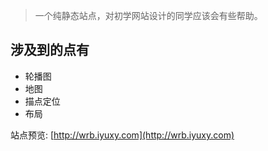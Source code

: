 > 一个纯静态站点，对初学网站设计的同学应该会有些帮助。

## 涉及到的点有
* 轮播图
* 地图
* 描点定位
* 布局  
  
站点预览: [http://wrb.iyuxy.com](http://wrb.iyuxy.com)
